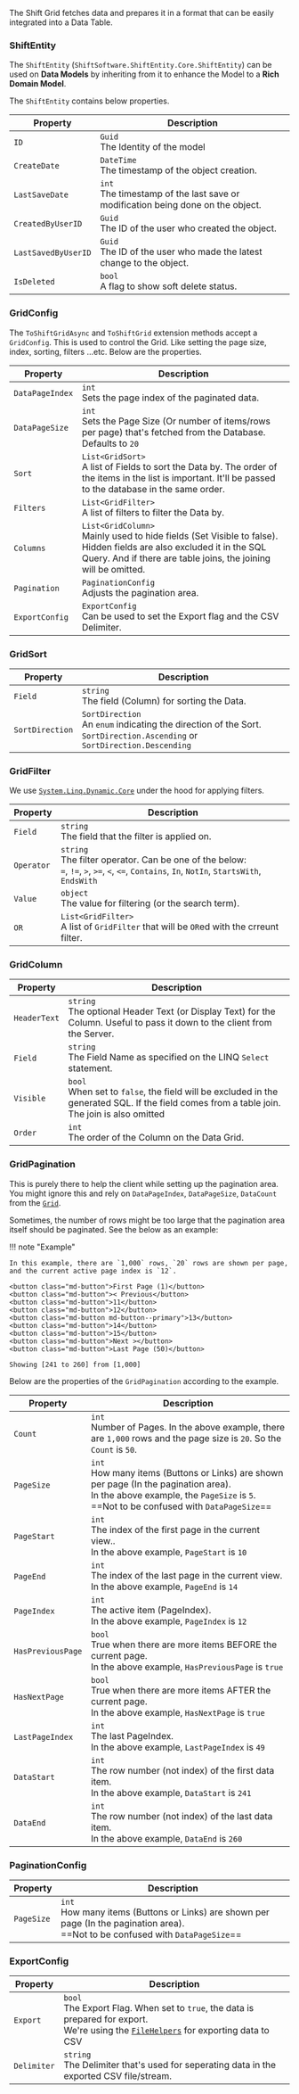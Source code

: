 ﻿The Shift Grid fetches data and prepares it in a format that can be easily integrated into a Data Table.

### ShiftEntity

The ``ShiftEntity`` (``ShiftSoftware.ShiftEntity.Core.ShiftEntity``) can be used on **Data Models** by inheriting from it to enhance the Model to a **Rich Domain Model**.  
     
The ``ShiftEntity`` contains below properties.

| Property                   | Description                                                                                          |
| ----------------------     | ---------------------------------------------------------------------------------------------------- |
| `ID`            | `Guid` <br/> The Identity of the model |
| `CreateDate`             | `DateTime` <br/> The timestamp of the object creation. |
| `LastSaveDate`                | `int` <br/> The timestamp of the last save or modification being done on the object. |
| `CreatedByUserID`                     | `Guid` <br/> The ID of the user who created the object.<br/>  |
| `LastSavedByUserID`                | `Guid` <br/> The ID of the user who made the latest change to the object. |
| `IsDeleted`                     | `bool` <br/> A flag to show soft delete status.<br/>  |

### GridConfig
The ``ToShiftGridAsync`` and ``ToShiftGrid`` extension methods accept a `GridConfig`.
This is used to control the Grid. Like setting the page size, index, sorting, filters ...etc. Below are the properties.<br/>

| Property                   | Description                                                                                          |
| ----------------------     | ---------------------------------------------------------------------------------------------------- |
| `DataPageIndex`            | `int` <br/> Sets the page index of the paginated data.  |
| `DataPageSize`             | `int` <br/> Sets the Page Size (Or number of items/rows per page) that's fetched from the Database. <br/> Defaults to `20` |
| `Sort`                     | `List<GridSort>` <br/> A list of Fields to sort the Data by. The order of the items in the list is important. It'll be passed to the database in the same order.<br/>  |
| `Filters`                  | `List<GridFilter>` <br/> A list of filters to filter the Data by. |
| `Columns`                  | `List<GridColumn>` <br/> Mainly used to hide fields (Set Visible to false). <br/> Hidden fields are also excluded it in the SQL Query. And if there are table joins, the joining will be omitted.  |
| `Pagination`               | `PaginationConfig` <br/> Adjusts the pagination area.  |
| `ExportConfig`             | `ExportConfig` <br/> Can be used to set the Export flag and the CSV Delimiter.  |



### GridSort
| Property                   | Description                                                                                          |
| ----------------------     | ---------------------------------------------------------------------------------------------------- |
| `Field`                    | `string` <br/> The field (Column) for sorting the Data.  |
| `SortDirection`            | `SortDirection` <br/> An `enum` indicating the direction of the Sort. <br/> `SortDirection.Ascending` or `SortDirection.Descending` |


### GridFilter
We use [`System.Linq.Dynamic.Core`](https://dynamic-linq.net/) under the hood for applying filters.

| Property                   | Description                                                                                          |
| ----------------------     | ---------------------------------------------------------------------------------------------------- |
| `Field`                    | `string` <br/> The field that the filter is applied on.  |
| `Operator`                 | `string` <br/> The filter operator. Can be one of the below:<br/> `=`, `!=`, `>`, `>=`, `<`, `<=`, `Contains`, `In`, `NotIn`, `StartsWith`, `EndsWith` |
| `Value`                    | `object` <br/> The value for filtering (or the search term). |
| `OR`                       | `List<GridFilter>` <br/> A list of `GridFilter` that will be `OR`ed with the crreunt filter. |

### GridColumn
| Property                   | Description                                                                                          |
| ----------------------     | ---------------------------------------------------------------------------------------------------- |
| `HeaderText`               | `string` <br/> The optional Header Text (or Display Text) for the Column. Useful to pass it down to the client from the Server. <br/> |
| `Field`                    | `string` <br/> The Field Name as specified on the LINQ `Select` statement. |
| `Visible`                  | `bool` <br/> When set to `false`, the field will be excluded in the generated SQL. If the field comes from a table join. The join is also omitted |
| `Order`                    | `int` <br/> The order of the Column on the Data Grid. |


### GridPagination

This is purely there to help the client while setting up the pagination area. You might ignore this and rely on `DataPageIndex`, `DataPageSize`, `DataCount` from the [`Grid`](#grid).   
   
Sometimes, the number of rows might be too large that the pagination area itself should be paginated. See the below as an example:

<style>
.md-button{
    font-size:12px;
    padding:10px 5px !important;
    min-width:45px;
}
</style>

!!! note "Example"

    In this example, there are `1,000` rows, `20` rows are shown per page, and the current active page index is `12`.
    
    <button class="md-button">First Page (1)</button>
    <button class="md-button">< Previous</button>
    <button class="md-button">11</button>
    <button class="md-button">12</button>
    <button class="md-button md-button--primary">13</button>
    <button class="md-button">14</button>
    <button class="md-button">15</button>
    <button class="md-button">Next ></button>
    <button class="md-button">Last Page (50)</button>

    Showing [241 to 260] from [1,000]

Below are the properties of the `GridPagination` according to the example.

| Property                   | Description                                                                                          |
| ----------------------     | ---------------------------------------------------------------------------------------------------- |
| `Count`                    | `int` <br/> Number of Pages. In the above example, there are `1,000` rows and the page size is `20`. So the `Count` is `50`. |
| `PageSize`                 | `int` <br/> How many items (Buttons or Links) are shown per page (In the pagination area). <br/> In the above example, the `PageSize` is `5`. <br/> ==Not to be confused with `DataPageSize`== |
| `PageStart`                | `int` <br/> The index of the first page in the current view.. <br/> In the above example, `PageStart` is `10` |
| `PageEnd`                  | `int` <br/> The index of the last page in the current view. <br/> In the above example, `PageEnd` is `14` |
| `PageIndex`                | `int` <br/> The active item (PageIndex). <br/> In the above example, `PageIndex` is `12` |
| `HasPreviousPage`          | `bool` <br/> True when there are more items BEFORE the current page. <br/> In the above example, `HasPreviousPage` is `true` |
| `HasNextPage`              | `bool` <br/> True when there are more items AFTER the current page. <br/> In the above example, `HasNextPage` is `true` |
| `LastPageIndex`            | `int` <br/> The last PageIndex. <br/> In the above example, `LastPageIndex` is `49` |
| `DataStart`                | `int` <br/> The row number (not index) of the first data item. <br/> In the above example, `DataStart` is `241` |
| `DataEnd`                  | `int` <br/> The row number (not index) of the last data item. <br/> In the above example, `DataEnd` is `260` |

### PaginationConfig

| Property                   | Description                                                                                          |
| ----------------------     | ---------------------------------------------------------------------------------------------------- |
| `PageSize`                 | `int` <br/> How many items (Buttons or Links) are shown per page (In the pagination area). <br/> ==Not to be confused with `DataPageSize`== |


### ExportConfig

| Property                   | Description                                                                                          |
| ----------------------     | ---------------------------------------------------------------------------------------------------- |
| `Export`                   | `bool` <br/> The Export Flag. When set to `true`, the data is prepared for export.<br/> We're using the [`FileHelpers`](https://www.filehelpers.net/) for exporting data to CSV  |
| `Delimiter`                | `string` <br/> The Delimiter that's used for seperating data in the exported CSV file/stream. |